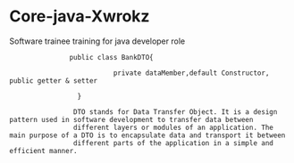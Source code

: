 # Core-java-Xwrokz
Software trainee training for java developer role 


                   public class BankDTO{
                          
                              private dataMember,default Constructor, public getter & setter
 
                     }
  
                    DTO stands for Data Transfer Object. It is a design pattern used in software development to transfer data between   
                    different layers or modules of an application. The main purpose of a DTO is to encapsulate data and transport it between 
                    different parts of the application in a simple and efficient manner.

